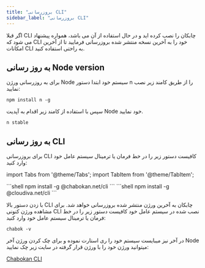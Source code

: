 ```yaml
---
title: "بروزرسانی CLI"
sidebar_label: "بروزرسانی CLI"
---
```


اگر قبلا CLI چابکان را نصب کرده اید و در حال استفاده از آن می باشد، همواره پیشنهاد می شود که CLI خود را به آخرین نسخه منتشر شده بروزرسانی فرمایید تا از آخرین امکانات CLI به راحتی استفاده کنید. 


## به روز رسانی Node version

برای به روزرسانی ورژن Node سیستم خود ابتدا دستور n را از طریق کامند زیر نصب نمایید:

```shell
npm install n -g
```

سپس با استفاده از کامند زیر اقدام به آپدیت Node خود نمایید.

```shell
n stable
```

## به روز رسانی CLI

برای بروزرسانی CLI کافیست دستور زیر را در خط فرمان یا ترمینال سیستم عامل خود وارد کنید:


import Tabs from '@theme/Tabs';
import TabItem from '@theme/TabItem';

<Tabs>
  <TabItem value="chabokan" label="چابکان" default>
    ```shell
    npm install -g @chabokan.net/cli
    ```
  </TabItem>
  <TabItem value="cloudiva" label="کلودیوا">
    ```shell
    npm install -g @cloudiva.net/cli
    ```
  </TabItem>
</Tabs>

با زدن دستور بالا CLI چابکان به آخرین ورژن منتشر شده بروزرسانی خواهد شد. برای مشاهده ورژن کنونی CLI نصب شده در سیستم عامل خود کافیست دستور زیر را در خط فرمان یا ترمینال سیستم عامل خود وارد کنید:

```shell
chabok -v
```

در آخر نیز میبایست سیستم خود را ری استارت نموده و برای چک کردن ورژن آخر Node میتوانید ورژن خود را با ورژن قرار گرفته در سایت زیر چک نمایید:

[Chabokan CLI](https://www.npmjs.com/package/@chabokan.net/cli)